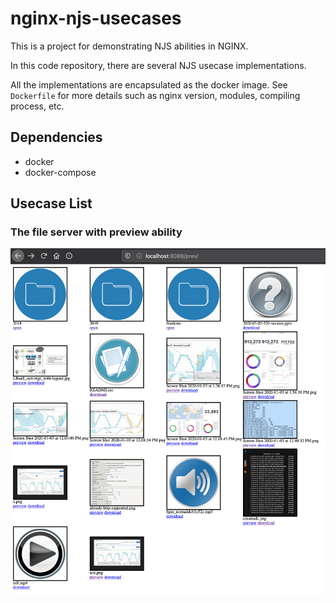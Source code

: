 # nginx-njs-usecases

This is a project for demonstrating NJS abilities in NGINX.

In this code repository, there are several NJS usecase implementations.

All the implementations are encapsulated as the docker image. 
See `Dockerfile` for more details such as nginx version, modules, compiling process, etc. 

## Dependencies

* docker
* docker-compose

## Usecase List

### The file server with preview ability

![image](./fileserver-preview.png)
